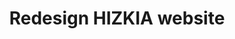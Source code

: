 ---
title: "Redesign HIZKIA website"
client: "HIZKIA"
year: 2023
role: ["UX Design", "Visual Design"]
video: "./assets/work/mieras-os-preview-simple.mp4"
size: "L"
---